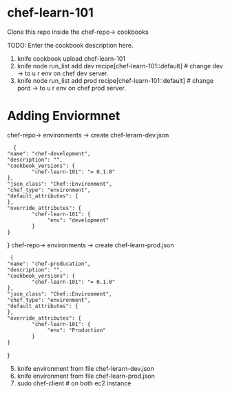 # chef-learn-101
Clone this repo inside the chef-repo-> cookbooks


TODO: Enter the cookbook description here.
1)  knife cookbook upload chef-learn-101
2)  knife node run_list add dev recipe[chef-learn-101::default]  # change dev -> to u r env on chef dev server.
3)  knife node run_list add prod recipe[chef-learn-101::default] # change pord -> to u r env on chef  prod server.
# Adding Enviormnet 
  chef-repo-> environments -> create  chef-lerarn-dev.json
      
      {
    "name": "chef-development",
    "description": "",
    "cookbook_versions": {
            "chef-learn-101": "= 0.1.0"
    },
    "json_class": "Chef::Environment",
    "chef_type": "environment",
    "default_attributes": {
    },
    "override_attributes": {
            "chef-learn-101": {
                 "env": "development"
            }
    }
 }
 chef-repo-> environments -> create  chef-learn-prod.json
 
     {
    "name": "chef-producation",
    "description": "",
    "cookbook_versions": {
            "chef-learn-101": "= 0.1.0"
    },
    "json_class": "Chef::Environment",
    "chef_type": "environment",
    "default_attributes": {
    },
    "override_attributes": {
            "chef-learn-101": {
                 "env": "Production"
            }
    }
 }
 
  
5)  knife environment from file chef-lerarn-dev.json
6)  knife environment from file chef-learn-prod.json
7)  sudo chef-client  # on both ec2 instance 





